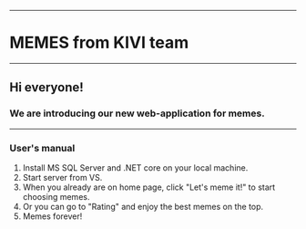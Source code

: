 ***
# **MEMES from KIVI team**
***
## Hi everyone!
### We are introducing our new web-application for memes.
***
### User's manual
1. Install MS SQL Server and .NET core on your local machine.
2. Start server from VS.
3. When you already are on home page, click "Let's meme it!" to start choosing memes. 
4. Or you can go to "Rating" and enjoy the best memes on the top.
5. Memes forever!



